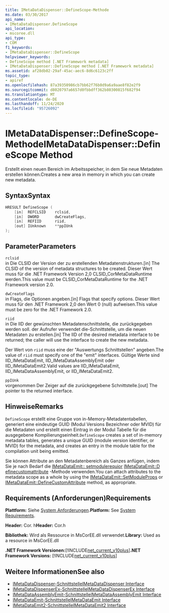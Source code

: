 ```yaml
---
title: IMetaDataDispenser::DefineScope-Methode
ms.date: 03/30/2017
api_name:
- IMetaDataDispenser.DefineScope
api_location:
- mscoree.dll
api_type:
- COM
f1_keywords:
- IMetaDataDispenser::DefineScope
helpviewer_keywords:
- DefineScope method [.NET Framework metadata]
- IMetaDataDispenser::DefineScope method [.NET Framework metadata]
ms.assetid: af28db02-29af-45ac-aec6-8d6c6123c2ff
topic_type:
- apiref
ms.openlocfilehash: 87a39350986cb7bb62f76b0d9a6a9aae8f82e2f9
ms.sourcegitcommit: d8020797a6657d0fbbdff362b80300815f682f94
ms.translationtype: MT
ms.contentlocale: de-DE
ms.lasthandoff: 11/24/2020
ms.locfileid: "95726092"
---
```

# <a name="imetadatadispenserdefinescope-method"></a><span data-ttu-id="73068-102">IMetaDataDispenser::DefineScope-Methode</span><span class="sxs-lookup"><span data-stu-id="73068-102">IMetaDataDispenser::DefineScope Method</span></span>

<span data-ttu-id="73068-103">Erstellt einen neuen Bereich im Arbeitsspeicher, in dem Sie neue Metadaten erstellen können.</span><span class="sxs-lookup"><span data-stu-id="73068-103">Creates a new area in memory in which you can create new metadata.</span></span>  
  
## <a name="syntax"></a><span data-ttu-id="73068-104">Syntax</span><span class="sxs-lookup"><span data-stu-id="73068-104">Syntax</span></span>  
  
```cpp  
HRESULT DefineScope (  
    [in]  REFCLSID    rclsid,  
    [in]  DWORD       dwCreateFlags,  
    [in]  REFIID      riid,
    [out] IUnknown    **ppIUnk  
);  
```  
  
## <a name="parameters"></a><span data-ttu-id="73068-105">Parameter</span><span class="sxs-lookup"><span data-stu-id="73068-105">Parameters</span></span>  

 `rclsid`  
 <span data-ttu-id="73068-106">in Die CLSID der Version der zu erstellenden Metadatenstrukturen.</span><span class="sxs-lookup"><span data-stu-id="73068-106">[in] The CLSID of the version of metadata structures to be created.</span></span> <span data-ttu-id="73068-107">Dieser Wert muss für die .NET Framework Version 2,0 CLSID_CorMetaDataRuntime werden.</span><span class="sxs-lookup"><span data-stu-id="73068-107">This value must be CLSID_CorMetaDataRuntime for the .NET Framework version 2.0.</span></span>  
  
 `dwCreateFlags`  
 <span data-ttu-id="73068-108">in Flags, die Optionen angeben.</span><span class="sxs-lookup"><span data-stu-id="73068-108">[in] Flags that specify options.</span></span> <span data-ttu-id="73068-109">Dieser Wert muss für den .NET Framework 2,0 den Wert 0 (null) aufweisen.</span><span class="sxs-lookup"><span data-stu-id="73068-109">This value must be zero for the .NET Framework 2.0.</span></span>  
  
 `riid`  
 <span data-ttu-id="73068-110">in Die IID der gewünschten Metadatenschnittstelle, die zurückgegeben werden soll. der Aufrufer verwendet die-Schnittstelle, um die neuen Metadaten zu erstellen.</span><span class="sxs-lookup"><span data-stu-id="73068-110">[in] The IID of the desired metadata interface to be returned; the caller will use the interface to create the new metadata.</span></span>  
  
 <span data-ttu-id="73068-111">Der Wert von `riid` muss eine der "Auswertungs Schnittstellen" angeben.</span><span class="sxs-lookup"><span data-stu-id="73068-111">The value of `riid` must specify one of the "emit" interfaces.</span></span> <span data-ttu-id="73068-112">Gültige Werte sind IID_IMetaDataEmit, IID_IMetaDataAssemblyEmit oder IID_IMetaDataEmit2.</span><span class="sxs-lookup"><span data-stu-id="73068-112">Valid values are IID_IMetaDataEmit, IID_IMetaDataAssemblyEmit, or IID_IMetaDataEmit2.</span></span>  
  
 `ppIUnk`  
 <span data-ttu-id="73068-113">vorgenommen Der Zeiger auf die zurückgegebene Schnittstelle.</span><span class="sxs-lookup"><span data-stu-id="73068-113">[out] The pointer to the returned interface.</span></span>  
  
## <a name="remarks"></a><span data-ttu-id="73068-114">Hinweise</span><span class="sxs-lookup"><span data-stu-id="73068-114">Remarks</span></span>  

 <span data-ttu-id="73068-115">`DefineScope` erstellt eine Gruppe von in-Memory-Metadatentabellen, generiert eine eindeutige GUID (Modul Versions Bezeichner oder MVID) für die Metadaten und erstellt einen Eintrag in der Modul Tabelle für die ausgegebene Kompilierungseinheit.</span><span class="sxs-lookup"><span data-stu-id="73068-115">`DefineScope` creates a set of in-memory metadata tables, generates a unique GUID (module version identifier, or MVID) for the metadata, and creates an entry in the module table for the compilation unit being emitted.</span></span>  
  
 <span data-ttu-id="73068-116">Sie können Attribute an den Metadatenbereich als Ganzes anfügen, indem Sie je nach Bedarf die [IMetaDataEmit:: setmodulerequior](imetadataemit-setmoduleprops-method.md) [IMetaDataEmit::D efinecustomattribute](imetadataemit-definecustomattribute-method.md) -Methode verwenden.</span><span class="sxs-lookup"><span data-stu-id="73068-116">You can attach attributes to the metadata scope as a whole by using the [IMetaDataEmit::SetModuleProps](imetadataemit-setmoduleprops-method.md) or [IMetaDataEmit::DefineCustomAttribute](imetadataemit-definecustomattribute-method.md) method, as appropriate.</span></span>  
  
## <a name="requirements"></a><span data-ttu-id="73068-117">Requirements (Anforderungen)</span><span class="sxs-lookup"><span data-stu-id="73068-117">Requirements</span></span>  

 <span data-ttu-id="73068-118">**Plattform:** Siehe [System Anforderungen](../../get-started/system-requirements.md).</span><span class="sxs-lookup"><span data-stu-id="73068-118">**Platform:** See [System Requirements](../../get-started/system-requirements.md).</span></span>  
  
 <span data-ttu-id="73068-119">**Header:** Cor. h</span><span class="sxs-lookup"><span data-stu-id="73068-119">**Header:** Cor.h</span></span>  
  
 <span data-ttu-id="73068-120">**Bibliothek:** Wird als Ressource in MsCorEE.dll verwendet.</span><span class="sxs-lookup"><span data-stu-id="73068-120">**Library:** Used as a resource in MsCorEE.dll</span></span>  
  
 <span data-ttu-id="73068-121">**.NET Framework Versionen:**[!INCLUDE[net_current_v10plus](../../../../includes/net-current-v10plus-md.md)]</span><span class="sxs-lookup"><span data-stu-id="73068-121">**.NET Framework Versions:** [!INCLUDE[net_current_v10plus](../../../../includes/net-current-v10plus-md.md)]</span></span>  
  
## <a name="see-also"></a><span data-ttu-id="73068-122">Weitere Informationen</span><span class="sxs-lookup"><span data-stu-id="73068-122">See also</span></span>

- [<span data-ttu-id="73068-123">IMetaDataDispenser-Schnittstelle</span><span class="sxs-lookup"><span data-stu-id="73068-123">IMetaDataDispenser Interface</span></span>](imetadatadispenser-interface.md)
- [<span data-ttu-id="73068-124">IMetaDataDispenserEx-Schnittstelle</span><span class="sxs-lookup"><span data-stu-id="73068-124">IMetaDataDispenserEx Interface</span></span>](imetadatadispenserex-interface.md)
- [<span data-ttu-id="73068-125">IMetaDataAssemblyEmit-Schnittstelle</span><span class="sxs-lookup"><span data-stu-id="73068-125">IMetaDataAssemblyEmit Interface</span></span>](imetadataassemblyemit-interface.md)
- [<span data-ttu-id="73068-126">IMetaDataEmit-Schnittstelle</span><span class="sxs-lookup"><span data-stu-id="73068-126">IMetaDataEmit Interface</span></span>](imetadataemit-interface.md)
- [<span data-ttu-id="73068-127">IMetaDataEmit2-Schnittstelle</span><span class="sxs-lookup"><span data-stu-id="73068-127">IMetaDataEmit2 Interface</span></span>](imetadataemit2-interface.md)
